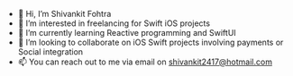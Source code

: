 - 👋 Hi, I’m Shivankit Fohtra
- 👀 I’m interested in freelancing for Swift iOS projects
- 🌱 I’m currently learning Reactive programming and SwiftUI
- 💞️ I’m looking to collaborate on iOS Swift projects involving payments or Social integration
- 📫 You can reach out to me via email on shivankit2417@hotmail.com

<!---
Shivankit24/Shivankit24 is a ✨ special ✨ repository because its `README.md` (this file) appears on your GitHub profile.
You can click the Preview link to take a look at your changes.
--->
